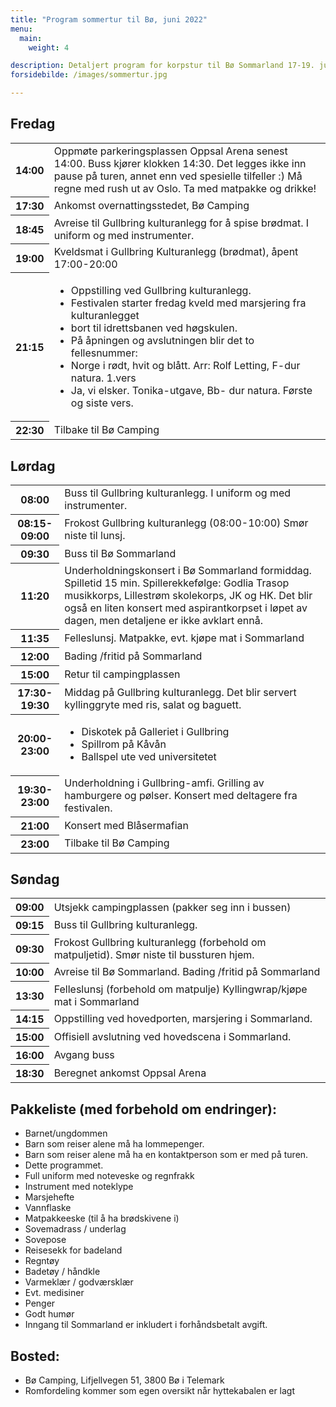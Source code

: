 ```yaml
---
title: "Program sommertur til Bø, juni 2022"
menu:
  main:
    weight: 4

description: Detaljert program for korpstur til Bø Sommarland 17-19. juni 2022
forsidebilde: /images/sommertur.jpg

---
```


## Fredag

<table>
<tr><th>14:00</th><td>	Oppmøte parkeringsplassen Oppsal Arena senest 14:00. Buss kjører klokken 14:30. Det legges ikke inn pause på turen, annet enn ved spesielle tilfeller :) Må regne med rush ut av Oslo. Ta med matpakke og drikke!
</td>
<tr><th>17:30</th><td>	Ankomst overnattingsstedet, Bø Camping
</td>
<tr><th>18:45</th><td>	Avreise til Gullbring kulturanlegg for å spise brødmat. I uniform og med instrumenter.
</td>
<tr><th>19:00</th><td>	Kveldsmat i Gullbring Kulturanlegg (brødmat), åpent 17:00-20:00
</td>
<tr><th>21:15</th><td>	
<ul>
 <li>Oppstilling ved Gullbring kulturanlegg.
 <li>Festivalen starter fredag kveld med marsjering fra kulturanlegget
 <li>bort til idrettsbanen ved høgskulen.
 <li>På åpningen og avslutningen blir det to fellesnummer:
 <li>Norge i rødt, hvit og blått. Arr: Rolf Letting, F-dur natura. 1.vers
 <li>Ja, vi elsker. Tonika-utgave, Bb- dur natura. Første og siste vers.
</li>
</td>
<tr><th>22:30</th><td>	Tilbake til Bø Camping
</td>
</table>
	
## Lørdag
<table>
<tr><th>08:00</th><td>	Buss til Gullbring kulturanlegg. I uniform og med instrumenter.</td>
<tr><th>08:15-09:00</th><td>	Frokost Gullbring kulturanlegg (08:00-10:00) Smør niste til lunsj.</td>
<tr><th>09:30</th><td>	Buss til Bø Sommarland</td>
<tr><th>11:20</th><td>	Underholdningskonsert i Bø Sommarland formiddag. Spilletid 15 min. Spillerekkefølge: Godlia Trasop musikkorps, Lillestrøm skolekorps, JK og HK. Det blir også en liten konsert med aspirantkorpset i løpet av dagen, men detaljene er ikke avklart ennå.</td>
<tr><th>11:35</th><td>	Felleslunsj. Matpakke, evt. kjøpe mat i Sommarland</td>
<tr><th>12:00</th><td>	Bading /fritid på Sommarland</td>
<tr><th>15:00</th><td>	Retur til campingplassen</td>
<tr><th>17:30-19:30</th><td>	Middag på Gullbring kulturanlegg. Det blir servert kyllinggryte med ris, salat og baguett. </td>
<tr><th>20:00-23:00</th><td>	
<ul>
<li>Diskotek på Galleriet i Gullbring
<li>Spillrom på Kåvån
<li>Ballspel ute ved universitetet
</ul>
</td>
<tr><th>19:30-23:00</th><td>	Underholdning i Gullbring-amfi. Grilling av hamburgere og pølser. Konsert med deltagere fra festivalen.</td>
<tr><th>21:00</th><td>	Konsert med Blåsermafian</td>
<tr><th>23:00</th><td>	Tilbake til Bø Camping</td>
</table>	

## Søndag
<table>
<tr><th>09:00</th><td>	Utsjekk campingplassen (pakker seg inn i bussen)</td>
<tr><th>09:15</th><td>	Buss til Gullbring kulturanlegg. </td>
<tr><th>09:30</th><td>	Frokost Gullbring kulturanlegg (forbehold om matpuljetid). Smør niste til bussturen hjem. </td>
<tr><th>10:00</th><td>	Avreise til Bø Sommarland. Bading /fritid på Sommarland</td>
<tr><th>13:30</th><td>	Felleslunsj (forbehold om matpulje) Kyllingwrap/kjøpe mat i Sommarland</td>
<tr><th>14:15</th><td>	Oppstilling ved hovedporten, marsjering i Sommarland.</td>
<tr><th>15:00</th><td>	Offisiell avslutning ved hovedscena i Sommarland.</td>
<tr><th>16:00</th><td>	Avgang buss</td>
<tr><th>18:30</th><td>	Beregnet ankomst Oppsal Arena</td>
</table>

## Pakkeliste (med forbehold om endringer):

* Barnet/ungdommen
* Barn som reiser alene må ha lommepenger.
* Barn som reiser alene må ha en kontaktperson som er med på turen.
* Dette programmet.
* Full uniform med noteveske og regnfrakk
* Instrument med noteklype
* Marsjehefte
* Vannflaske
* Matpakkeeske (til å ha brødskivene i)
* Sovemadrass / underlag
* Sovepose
* Reisesekk for badeland
* Regntøy
* Badetøy / håndkle
* Varmeklær / godværsklær
* Evt. medisiner
* Penger
* Godt humør
* Inngang til Sommarland er inkludert i forhåndsbetalt avgift.

## Bosted:
* Bø Camping, Lifjellvegen 51, 3800 Bø i Telemark
* Romfordeling kommer som egen oversikt når hyttekabalen er lagt

